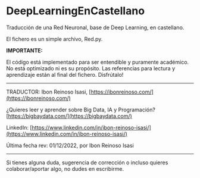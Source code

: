 # DeepLearningEnCastellano
Traducción de una Red Neuronal, base de Deep Learning, en castellano.

El fichero es un simple archivo, Red.py.

**IMPORTANTE:** 

El código está implementado para ser entendible y puramente académico.
No está optimizado ni es su propósito.
Las referencias para lectura y aprendizaje están al final del fichero. Disfrútalo!

---

TRADUCTOR: Ibon Reinoso Isasi, [https://ibonreinoso.com/](https://ibonreinoso.com/)

¿Quieres leer y aprender sobre Big Data, IA y Programación? [https://bigbaydata.com/](https://bigbaydata.com/)

LinkedIn: [https://www.linkedin.com/in/ibon-reinoso-isasi/](https://www.linkedin.com/in/ibon-reinoso-isasi/) 


Última fecha rev: 01/12/2022, por Ibon Reinoso Isasi

---

Si tienes alguna duda, sugerencia de corrección o incluso quieres colaborar/aportar algo, no dudes en escribirme.
